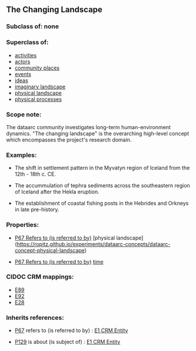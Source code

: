 
## The Changing Landscape


###  Subclass of: none
###  Superclass of:
* [activities](https://ropitz.github.io/experiments/dataarc-concepts/dataarc-concept-activities) 
* [actors](https://ropitz.github.io/experiments/dataarc-concepts/dataarc-concept-actors)
* [community places](https://ropitz.github.io/experiments/dataarc-concepts/dataarc-concept-community-places)
* [events](https://ropitz.github.io/experiments/dataarc-concepts/dataarc-concept-events)
* [ideas](https://ropitz.github.io/experiments/dataarc-concepts/dataarc-concept-ideas)
* [imaginary landscape](https://ropitz.github.io/experiments/dataarc-concepts/dataarc-concept-imaginary-landscape)
* [physical landscape](https://ropitz.github.io/experiments/dataarc-concepts/dataarc-concept-physical-landscape)
* [physical processes](https://ropitz.github.io/experiments/dataarc-concepts/dataarc-concept-physical-processes)

###  Scope note: 
The dataarc community investigates long-term human-environment dynamics. "The changing landscape" is the overarching high-level concept which encompasses the project's research domain. 

### Examples: 

* The shift in settlement pattern in the Myvatyn region of Iceland from the 12th - 18th c. CE. 

* The accummulation of tephra sediments across the southeastern region of Iceland after the Hekla eruption.

* The establishment of coastal fishing posts in the Hebrides and Orkneys in late pre-history.

### Properties:

* [ P67 Refers to (is referred to by)](http://www.cidoc-crm.org/Property/p67-refers-to/version-6.2.1)
 [physical landscape] (https://ropitz.github.io/experiments/dataarc-concepts/dataarc-concept-physical-landscape)
 
* [P67 Refers to (is referred to by)](http://www.cidoc-crm.org/Property/p67-refers-to/version-6.2.1)
 [time](https://ropitz.github.io/experiments/dataarc-concepts/dataarc-concept-time)

### CIDOC CRM mappings: 

* [E89](http://www.cidoc-crm.org/Entity/E89-Propositional-Object/Version-6.2.1)
* [E92](http://www.cidoc-crm.org/Entity/E92-Spacetime-Volume/Version-6.2.1)
* [E28](http://www.cidoc-crm.org/Entity/E28-Conceptual-Object/Version-6.2.1)


### Inherits references:

* [P67](http://www.cidoc-crm.org/Property/p129-is-about/version-6.2.1) refers to (is referred to by) : [E1 CRM Entity](http://www.cidoc-crm.org/entity/e1-crm-entity/version-6.2.1)

* [P129](http://www.cidoc-crm.org/Property/p129-is-about/version-6.2.1) is about (is subject of) : [E1 CRM Entity](http://www.cidoc-crm.org/entity/e1-crm-entity/version-6.2.1)
